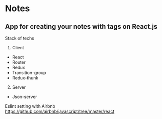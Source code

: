 # Notes
## App for creating your notes with tags on React.js

Stack of techs
1. Client
* React
* Router
* Redux
* Transition-group
* Redux-thunk
2. Server
* Json-server

Eslint setting with Airbnb
https://github.com/airbnb/javascript/tree/master/react
